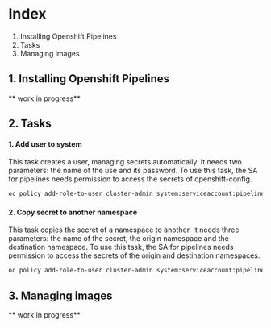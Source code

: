 # Index
1. Installing Openshift Pipelines
2. Tasks
3. Managing images


## 1. Installing Openshift Pipelines
** work in progress**

## 2. Tasks

#### 1. Add user to system

This task creates a user, managing secrets automatically. It needs two parameters: the name of the use and its password.
To use this task, the SA for pipelines needs permission to access the secrets of openshift-config.
```bash
oc policy add-role-to-user cluster-admin system:serviceaccount:pipelines-test:pipeline -n openshift-config
```

#### 2. Copy secret to another namespace
This task copies the secret of a namespace to another. It needs three parameters: the name of the secret, the origin namespace and the destination namespace.
To use this task, the SA for pipelines needs permission to access the secrets of the origin and destination namespaces.

```bash
oc policy add-role-to-user cluster-admin system:serviceaccount:pipelines-test:pipeline -n <namespace>
```

## 3. Managing images
** work in progress**
